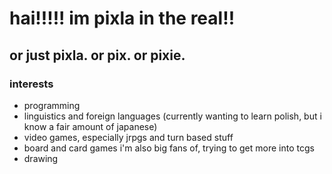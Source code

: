 # hai!!!!! im pixla in the real!! 
## or just pixla. or pix. or pixie.
### interests
- programming
- linguistics and foreign languages (currently wanting to learn polish, but i know a fair amount of japanese)
- video games, especially jrpgs and turn based stuff
- board and card games i'm also big fans of, trying to get more into tcgs
- drawing
